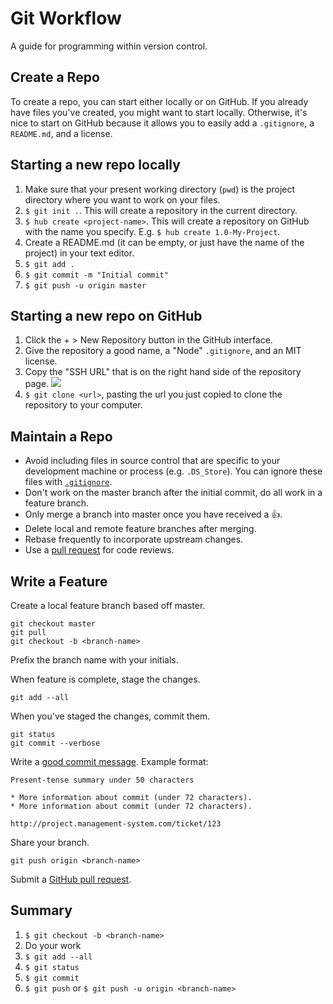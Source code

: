 Git Workflow
============

A guide for programming within version control.

Create a Repo
-------------

To create a repo, you can start either locally or on GitHub. If you already have
files you've created, you might want to start locally. Otherwise, it's nice to
start on GitHub because it allows you to easily add a `.gitignore`, a
`README.md`, and a license.

## Starting a new repo locally

1. Make sure that your present working directory (`pwd`) is the project
   directory where you want to work on your files.
2. `$ git init .`. This will create a repository in the current directory.
3. `$ hub create <project-name>`. This will create a repository on GitHub with
   the name you specify. E.g. `$ hub create 1.0-My-Project`.
4. Create a README.md (it can be empty, or just have the name of the project) in
   your text editor.
5. `$ git add .`
6. `$ git commit -m "Initial commit"`
7. `$ git push -u origin master`

## Starting a new repo on GitHub
1. Click the + > New Repository button in the GitHub interface.
2. Give the repository a good name, a "Node" `.gitignore`, and an MIT license.
3. Copy the "SSH URL" that is on the right hand side of the repository page.
   ![](copy-ssh-url.png)
4. `$ git clone <url>`, pasting the url you just copied to clone the repository
   to your computer.

Maintain a Repo
---------------

* Avoid including files in source control that are specific to your
  development machine or process (e.g. `.DS_Store`). You can ignore these files
  with [`.gitignore`](https://help.github.com/articles/ignoring-files/).
* Don't work on the master branch after the initial commit, do all work in a
  feature branch.
* Only merge a branch into master once you have received a :+1:.
* Delete local and remote feature branches after merging.
* Rebase frequently to incorporate upstream changes.
* Use a [pull request] for code reviews.

[pull request]: https://help.github.com/articles/using-pull-requests/

Write a Feature
---------------

Create a local feature branch based off master.

    git checkout master
    git pull
    git checkout -b <branch-name>

Prefix the branch name with your initials.

When feature is complete, stage the changes.

    git add --all

When you've staged the changes, commit them.

    git status
    git commit --verbose

Write a [good commit message]. Example format:

    Present-tense summary under 50 characters

    * More information about commit (under 72 characters).
    * More information about commit (under 72 characters).

    http://project.management-system.com/ticket/123

Share your branch.

    git push origin <branch-name>

Submit a [GitHub pull request].

[good commit message]: http://tbaggery.com/2008/04/19/a-note-about-git-commit-messages.html
[GitHub pull request]: https://help.github.com/articles/using-pull-requests/

## Summary
1. `$ git checkout -b <branch-name>`
2. Do your work
3. `$ git add --all`
4. `$ git status`
5. `$ git commit`
6. `$ git push` or `$ git push -u origin <branch-name>`
